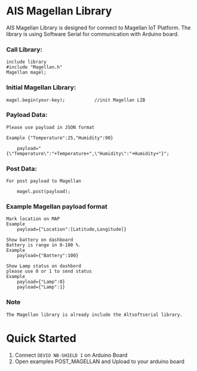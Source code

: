 # AIS Magellan Library
AIS Magellan Library is designed for connect to Magellan IoT Platform. 
The library is using Software Serial for communication with Arduino board.

### Call Library:
	include library
	#include "Magellan.h"
	Magellan magel;

### Initial Magellan Library:
	magel.begin(your-key);           //init Magellan LIB

### Payload Data: 
	Please use payload in JSON format 
	
	Example {"Temperature":25,"Humidity":90}

		payload="{\"Temperature\":"+Temperature+",\"Humidity\":"+Humidity+"}";

### Post Data:
	For post payload to Magellan

		magel.post(payload);

### Example Magellan payload format
	Mark location on MAP
	Example
		payload={"Location":[Latitude,Longitude]}

	Show battery on dashboard
	Battery is range in 0-100 %.
	Example
		payload={"Battery":100}   

	Show Lamp status on dashbord
	please use 0 or 1 to send status
	Example
		payload={"Lamp":0} 
		payload={"Lamp":1}

### Note
	The Magellan library is already include the Altsoftserial library. 

# Quick Started
  1. Connect `DEVIO NB-SHIELD I` on Arduino Board
  2. Open examples POST_MAGELLAN and Upload to your arduino board